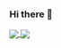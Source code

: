 ### Hi there 👋

<a href="https://github.com/anuraghazra/github-readme-stats">
  <img align="center" src="https://github-readme-stats.plovinicius.vercel.app/api?username=plovinicius&count_private=true&show_icons=true&theme=midnight-purple&icon_color=03ECFC&title_color=03ECFC" />
</a>
<a href="https://github.com/anuraghazra/convoychat">
  <img align="center" src="https://github-readme-stats.plovinicius.vercel.app/api/top-langs/?username=plovinicius&count_private=true&show_icons=true&theme=midnight-purple&layout=compact&icon_color=03ECFC&title_color=03ECFC" />
</a>
